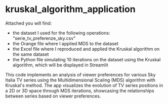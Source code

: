# kruskal_algorithm_application

Attached you will find: 
- the dataset I used for the following operations: "serie_tv_preferenze_sky.csv"
- the Orange file where I applied MDS to the dataset
- the Excel file where I reproduced and applied the Kruskal algorithm on the same dataset
- the Python file simulating 10 iterations on the dataset using the Kruskal algorithm, which will be displayed in Streamlit

  
This code implements an analysis of viewer preferences for various Sky Italia TV series using the Multidimensional Scaling (MDS) algorithm with Kruskal's method. The app visualizes the evolution of TV series positions in a 2D or 3D space through MDS iterations, showcasing the relationships between series based on viewer preferences.

